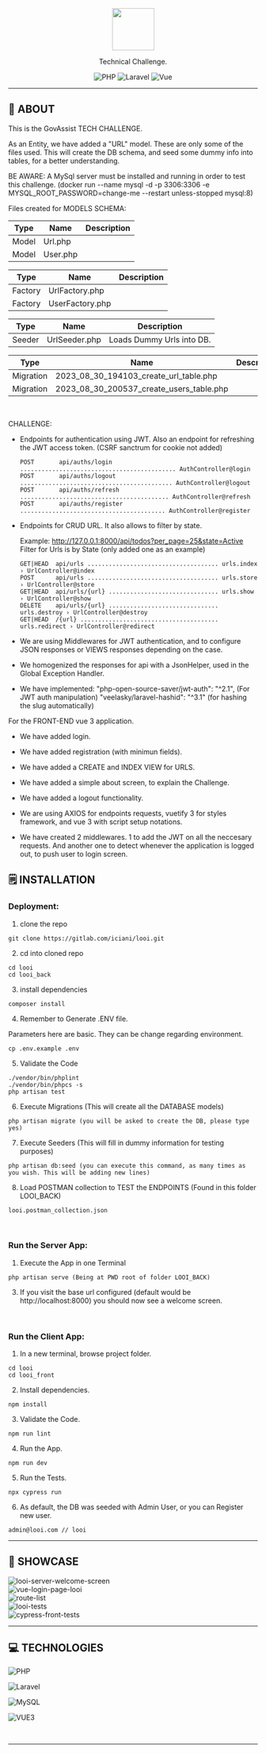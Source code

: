<div align='center'>
    <img src='https://govassist.com/wp-content/uploads/2022/03/govassist_logo.svg' height="85" />
    <p>Technical Challenge.</p>
    
![PHP](https://badgen.net/badge/Php/8.1/blue?)
![Laravel](https://badgen.net/badge/Laravel/10/red?)
![Vue](https://badgen.net/badge/vue/3/green?)

</div>

---

## 💾 **ABOUT**

This is the GovAssist TECH CHALLENGE.

As an Entity, we have added a "URL" model.
These are only some of the files used. This will create the DB schema, and seed some dummy info into tables, for a better understanding. 

BE AWARE: A MySql server must be installed and running in order to test this challenge.
(docker run --name mysql -d -p 3306:3306 -e MYSQL_ROOT_PASSWORD=change-me --restart unless-stopped mysql:8)

Files created for MODELS SCHEMA:

| Type          | Name                                           | Description
| ------------- | ---------------------------------------------- | -------------------------------- |
| Model         | Url.php                                        |
| Model         | User.php                                       |


| Type          | Name                                           | Description
| ------------- | ---------------------------------------------- | -------------------------------- |
| Factory       | UrlFactory.php                                 |
| Factory       | UserFactory.php                                |


| Type          | Name                                           | Description
| ------------- | ---------------------------------------------- | -------------------------------- |
| Seeder        | UrlSeeder.php                                  | Loads Dummy Urls into DB.


| Type          | Name                                           | Description
| ------------- | ---------------------------------------------- | --------------------------------- |
| Migration     | 2023_08_30_194103_create_url_table.php         |
| Migration     | 2023_08_30_200537_create_users_table.php       | 

<br />

CHALLENGE: 
- Endpoints for authentication using JWT. Also an endpoint for refreshing the JWT access token. (CSRF sanctrum for cookie not added)

	  POST       api/auths/login ............................................ AuthController@login  
	  POST       api/auths/logout ........................................... AuthController@logout  
	  POST       api/auths/refresh .......................................... AuthController@refresh  
	  POST       api/auths/register ......................................... AuthController@register
  
- Endpoints for CRUD URL. It also allows to filter by state.

	Example: http://127.0.0.1:8000/api/todos?per_page=25&state=Active
	Filter for Urls is by State (only added one as an example)
 
	  GET|HEAD  api/urls ..................................... urls.index   › UrlController@index  
	  POST      api/urls ..................................... urls.store   › UrlController@store
	  GET|HEAD  api/urls/{url} ............................... urls.show    › UrlController@show 
	  DELETE    api/urls/{url} ............................... urls.destroy › UrlController@destroy
	  GET|HEAD  /{url} ....................................... urls.redirect › UrlController@redirect


- We are using Middlewares for JWT authentication, and to configure JSON responses or VIEWS responses depending on the case. 
- We homogenized the responses for api with a JsonHelper, used in the Global Exception Handler.
- We have implemented:
        "php-open-source-saver/jwt-auth": "^2.1", (For JWT auth manipulation)
        "veelasky/laravel-hashid": "^3.1" (for hashing the slug automatically)


For the FRONT-END vue 3 application. 

- We have added login.
- We have added registration (with minimun fields).
- We have added a CREATE and INDEX VIEW for URLS.
- We have added a simple about screen, to explain the Challenge.
- We have added a logout functionality. 

- We are using AXIOS for endpoints requests, vuetify 3 for styles framework, and vue 3 with script setup notations. 
- We have created 2 middlewares. 1 to add the JWT on all the neccesary requests. And another one to detect whenever the application is logged out, to push user to login screen.

## 🗒️ **INSTALLATION**

### Deployment:

1. clone the repo

```
git clone https://gitlab.com/iciani/looi.git
```

2. cd into cloned repo

```
cd looi
cd looi_back
```

3. install dependencies

```
composer install
```

4. Remember to Generate .ENV file.

Parameters here are basic. They can be change regarding environment.

```
cp .env.example .env
```

5. Validate the Code
```
./vendor/bin/phplint
./vendor/bin/phpcs -s
php artisan test
```

6. Execute Migrations (This will create all the DATABASE models)
```
php artisan migrate (you will be asked to create the DB, please type yes)
```

7. Execute Seeders (This will fill in dummy information for testing purposes)
```
php artisan db:seed (you can execute this command, as many times as you wish. This will be adding new lines)
```

8. Load POSTMAN collection to TEST the ENDPOINTS (Found in this folder LOOI_BACK)
```
looi.postman_collection.json
```

<br />

### Run the Server App:

1. Execute the App in one Terminal

```
php artisan serve (Being at PWD root of folder LOOI_BACK)
```

3. If you visit the base url configured (default would be http://localhost:8000) you should now see a welcome screen.


<br/>


### Run the Client App:

1. In a new terminal, browse project folder.

```
cd looi
cd looi_front
```

2. Install dependencies.

```
npm install
```

3. Validate the Code.

```
npm run lint
```

4. Run the App.

```
npm run dev
```

5. Run the Tests.

```
npx cypress run
```

6. As default, the DB was seeded with Admin User, or you can Register new user.

```
admin@looi.com // looi
```


---

## 🔎 **SHOWCASE**

<img src="https://i.ibb.co/hXhMPj2/looi-server-welcome-screen.png" alt="looi-server-welcome-screen" border="0">
<br />
<img src="https://i.ibb.co/HDYZWT8/vue-login-page-looi.png" alt="vue-login-page-looi" border="0">
<br />
<img src="https://i.ibb.co/jRFKc94/todo-routes-looi-challenge.jpg" alt="route-list" border="0">
<br />
<img src="https://i.ibb.co/dKGbZ9X/todo-tests-looi-phpunit.png" alt="looi-tests" border="0">
<br />
<img src="https://i.ibb.co/52vppM2/todo-looi-tests-cypress.jpg" alt="cypress-front-tests" border="0">

<br />

---

## 💻 **TECHNOLOGIES**

![PHP](https://img.shields.io/badge/PHP-lightblue)

![Laravel](https://img.shields.io/badge/laravel-red)

![MySQL](https://img.shields.io/badge/mysql-blue)

![VUE3](https://img.shields.io/badge/vue3-green)

<br />

---